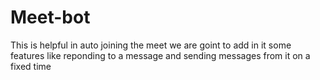 # Meet-bot
This is helpful in auto joining the meet
we are goint to add in it some features like reponding to a message and sending messages from it on a fixed time
